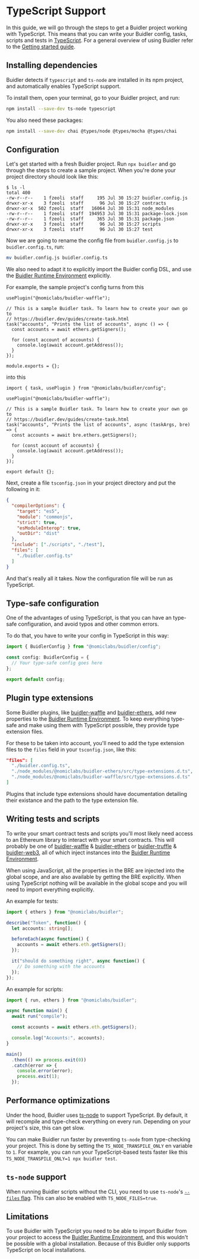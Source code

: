 # TypeScript Support

In this guide, we will go through the steps to get a Buidler project working with TypeScript. This means that you can write your Buidler config, tasks, scripts and tests in [TypeScript](https://www.typescriptlang.org/). For a general overview of using Buidler refer to the [Getting started guide](../getting-started).

## Installing dependencies

Buidler detects if `typescript` and `ts-node` are installed in its npm project,
and automatically enables TypeScript support.

To install them, open your terminal, go to your Buidler project, and run:

```sh
npm install --save-dev ts-node typescript
```

You also need these packages:

```sh
npm install --save-dev chai @types/node @types/mocha @types/chai
```

## Configuration

Let's get started with a fresh Buidler project. Run `npx buidler` and go through the steps to create a sample project. When you're done your project directory should look like this:

```
$ ls -l
total 400
-rw-r--r--    1 fzeoli  staff     195 Jul 30 15:27 buidler.config.js
drwxr-xr-x    3 fzeoli  staff      96 Jul 30 15:27 contracts
drwxr-xr-x  502 fzeoli  staff   16064 Jul 30 15:31 node_modules
-rw-r--r--    1 fzeoli  staff  194953 Jul 30 15:31 package-lock.json
-rw-r--r--    1 fzeoli  staff     365 Jul 30 15:31 package.json
drwxr-xr-x    3 fzeoli  staff      96 Jul 30 15:27 scripts
drwxr-xr-x    3 fzeoli  staff      96 Jul 30 15:27 test
```

Now we are going to rename the config file from `buidler.config.js` to `buidler.config.ts`, run:

```sh
mv buidler.config.js buidler.config.ts
```

We also need to adapt it to explicitly import the Buidler config DSL, and use the [Buidler Runtime Environment] explicitly.

For example, the sample project's config turns from this
```js{1,5,13}
usePlugin("@nomiclabs/buidler-waffle");

// This is a sample Buidler task. To learn how to create your own go to
// https://buidler.dev/guides/create-task.html
task("accounts", "Prints the list of accounts", async () => {
  const accounts = await ethers.getSigners();

  for (const account of accounts) {
    console.log(await account.getAddress());
  }
});

module.exports = {};
``` 

into this

```typescript{1,7,8,15}
import { task, usePlugin } from "@nomiclabs/buidler/config";

usePlugin("@nomiclabs/buidler-waffle");

// This is a sample Buidler task. To learn how to create your own go to
// https://buidler.dev/guides/create-task.html
task("accounts", "Prints the list of accounts", async (taskArgs, bre) => {
  const accounts = await bre.ethers.getSigners();

  for (const account of accounts) {
    console.log(await account.getAddress());
  }
});

export default {};
```


Next, create a file `tsconfig.json` in your project directory and put the following in it:

```json
{
  "compilerOptions": {
    "target": "es5",
    "module": "commonjs",
    "strict": true,
    "esModuleInterop": true,
    "outDir": "dist"
  },
  "include": ["./scripts", "./test"],
  "files": [
    "./buidler.config.ts"
  ]
}
```

And that's really all it takes. Now the configuration file will be run as TypeScript.

## Type-safe configuration

One of the advantages of using TypeScript, is that you can have an type-safe configuration, and avoid typos and other common errors.

To do that, you have to write your config in TypeScript in this way:

```ts
import { BuidlerConfig } from "@nomiclabs/buidler/config";

const config: BuidlerConfig = {
  // Your type-safe config goes here
};

export default config;
```

## Plugin type extensions

Some Buidler plugins, like [buidler-waffle](https://github.com/nomiclabs/buidler/tree/master/packages/buidler-waffle) and [buidler-ethers](https://github.com/nomiclabs/buidler/tree/master/packages/buidler-ethers), add new properties to the [Buidler Runtime Environment]. To keep everything type-safe and make using them with TypeScript possible, they provide type extension files.

For these to be taken into account, you'll need to add the type extension files to the `files` field in your `tsconfig.json`, like this:

```json
"files": [
  "./buidler.config.ts",
  "./node_modules/@nomiclabs/buidler-ethers/src/type-extensions.d.ts",
  "./node_modules/@nomiclabs/buidler-waffle/src/type-extensions.d.ts"
]
```

Plugins that include type extensions should have documentation detailing their existance and the path to the type extension file.

## Writing tests and scripts

To write your smart contract tests and scripts you'll most likely need access to an Ethereum library to interact with your smart contracts. This will probably be one of [buidler-waffle](https://github.com/nomiclabs/buidler/tree/master/packages/buidler-waffle) & [buidler-ethers](https://github.com/nomiclabs/buidler/tree/master/packages/buidler-ethers) or [buidler-truffle](https://github.com/nomiclabs/buidler/tree/master/packages/buidler-truffle) & [buidler-web3](https://github.com/nomiclabs/buidler/tree/master/packages/buidler-web3), all of which inject instances into the [Buidler Runtime Environment].

When using JavaScript, all the properties in the BRE are injected into the global scope, and are also available by getting the BRE explicitly. When using TypeScript nothing will be available in the global scope and you will need to import everything explicitly.

An example for tests:

```typescript
import { ethers } from "@nomiclabs/buidler";

describe("Token", function() {
  let accounts: string[];

  beforeEach(async function() {
    accounts = await ethers.eth.getSigners();
  });

  it("should do something right", async function() {
    // Do something with the accounts
  });
});

```

An example for scripts:

```typescript
import { run, ethers } from "@nomiclabs/buidler";

async function main() {
  await run("compile");

  const accounts = await ethers.eth.getSigners();

  console.log("Accounts:", accounts);
}

main()
  .then(() => process.exit(0))
  .catch(error => {
    console.error(error);
    process.exit(1);
  });
```

## Performance optimizations

Under the hood, Buidler uses [ts-node](https://www.npmjs.com/package/ts-node) to support TypeScript. By default, it
will recompile and type-check everything on every run. Depending on your project's size, this can get slow.

You can make Buidler run faster by preventing `ts-node` from type-checking your project. This is done by setting the
`TS_NODE_TRANSPILE_ONLY` en variable to `1`. For example, you can run your TypeScript-based tests faster like this
`TS_NODE_TRANSPILE_ONLY=1 npx buidler test`.

## `ts-node` support

When running Buidler scripts without the CLI, you need to use `ts-node`'s [`--files` flag](https://www.npmjs.com/package/ts-node#help-my-types-are-missing).
This can also be enabled with `TS_NODE_FILES=true`. 

## Limitations

To use Buidler with TypeScript you need to be able to import Buidler from your project to access the [Buidler Runtime Environment], and this wouldn't be possible with a global installation. Because of this Buidler only supports TypeScript on local installations.

[Buidler runtime environment]: ../advanced/buidler-runtime-environment.md
